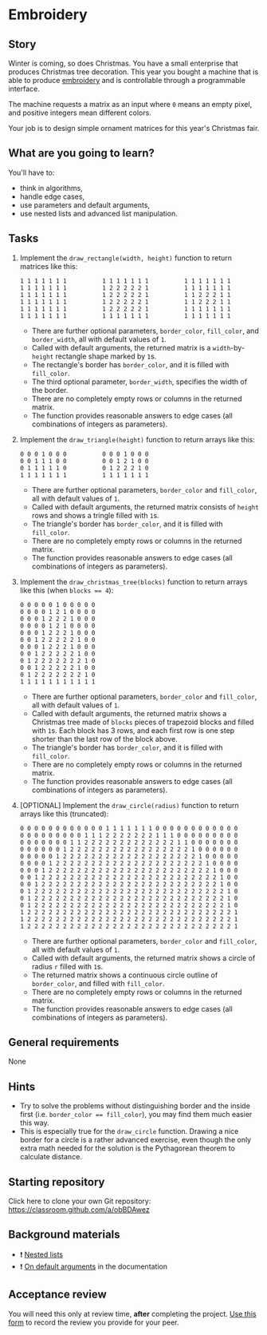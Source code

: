 # Embroidery

## Story

Winter is coming, so does Christmas. You have a small enterprise
that produces Christmas tree decoration. This year you bought
a machine that is able to produce [embroidery](https://www.embroiderypanda.com/image/cache/data/A-A9933/Ornate-Christmas-Tree-Filled-Machine-Embroidery-Design-Digitized-Pattern-700x700.jpg)
and is controllable through a programmable interface.

The machine requests a matrix as an input where `0`
means an empty pixel, and positive integers mean different
colors.

Your job is to design simple ornament matrices for
this year's Christmas fair.

## What are you going to learn?

You'll have to:
 - think in algorithms,
 - handle edge cases,
 - use parameters and default arguments,
 - use nested lists and advanced list manipulation.

## Tasks


1. Implement the `draw_rectangle(width, height)` function to return matrices like this:
    ```
    1 1 1 1 1 1 1          1 1 1 1 1 1 1          1 1 1 1 1 1 1
    1 1 1 1 1 1 1          1 2 2 2 2 2 1          1 1 1 1 1 1 1
    1 1 1 1 1 1 1          1 2 2 2 2 2 1          1 1 2 2 2 1 1
    1 1 1 1 1 1 1          1 2 2 2 2 2 1          1 1 2 2 2 1 1
    1 1 1 1 1 1 1          1 2 2 2 2 2 1          1 1 1 1 1 1 1
    1 1 1 1 1 1 1          1 1 1 1 1 1 1          1 1 1 1 1 1 1
    ```

    - There are further optional parameters, `border_color`, `fill_color`, and `border_width`, all with default values of `1`.
    - Called with default arguments, the returned matrix is a `width`-by-`height` rectangle shape marked by `1`s.
    - The rectangle's border has `border_color`, and it is filled with `fill_color`.
    - The third optional parameter, `border_width`, specifies the width of the border.
    - There are no completely empty rows or columns in the returned matrix.
    - The function provides reasonable answers to edge cases (all combinations of integers as parameters).

2. Implement the `draw_triangle(height)` function to return arrays like this:
    ```
    0 0 0 1 0 0 0          0 0 0 1 0 0 0
    0 0 1 1 1 0 0          0 0 1 2 1 0 0
    0 1 1 1 1 1 0          0 1 2 2 2 1 0
    1 1 1 1 1 1 1          1 1 1 1 1 1 1
    ```

    - There are further optional parameters, `border_color` and `fill_color`, all with default values of `1`.
    - Called with default arguments, the returned matrix consists of `height` rows and shows a tringle filled with `1`s.
    - The triangle's border has `border_color`, and it is filled with `fill_color`.
    - There are no completely empty rows or columns in the returned matrix.
    - The function provides reasonable answers to edge cases (all combinations of integers as parameters).

3. Implement the `draw_christmas_tree(blocks)` function to return arrays like this (when `blocks == 4`):
    ```
    0 0 0 0 0 1 0 0 0 0 0
    0 0 0 0 1 2 1 0 0 0 0
    0 0 0 1 2 2 2 1 0 0 0
    0 0 0 0 1 2 1 0 0 0 0
    0 0 0 1 2 2 2 1 0 0 0
    0 0 1 2 2 2 2 2 1 0 0
    0 0 0 1 2 2 2 1 0 0 0
    0 0 1 2 2 2 2 2 1 0 0
    0 1 2 2 2 2 2 2 2 1 0
    0 0 1 2 2 2 2 2 1 0 0
    0 1 2 2 2 2 2 2 2 1 0
    1 1 1 1 1 1 1 1 1 1 1
    ```

    - There are further optional parameters, `border_color` and `fill_color`, all with default values of `1`.
    - Called with default arguments, the returned matrix shows a Christmas tree made of `blocks` pieces of trapezoid blocks and filled with `1`s. Each block has 3 rows, and each first row is one step shorter than the last row of the block above.
    - The triangle's border has `border_color`, and it is filled with `fill_color`.
    - There are no completely empty rows or columns in the returned matrix.
    - The function provides reasonable answers to edge cases (all combinations of integers as parameters).

4. [OPTIONAL] Implement the `draw_circle(radius)` function to return arrays like this (truncated):
    ```
    0 0 0 0 0 0 0 0 0 0 0 0 1 1 1 1 1 1 1 0 0 0 0 0 0 0 0 0 0 0 0
    0 0 0 0 0 0 0 0 0 1 1 1 2 2 2 2 2 2 2 1 1 1 0 0 0 0 0 0 0 0 0
    0 0 0 0 0 0 0 1 1 2 2 2 2 2 2 2 2 2 2 2 2 2 1 1 0 0 0 0 0 0 0
    0 0 0 0 0 0 1 2 2 2 2 2 2 2 2 2 2 2 2 2 2 2 2 2 1 0 0 0 0 0 0
    0 0 0 0 0 1 2 2 2 2 2 2 2 2 2 2 2 2 2 2 2 2 2 2 2 1 0 0 0 0 0
    0 0 0 0 1 2 2 2 2 2 2 2 2 2 2 2 2 2 2 2 2 2 2 2 2 2 1 0 0 0 0
    0 0 0 1 2 2 2 2 2 2 2 2 2 2 2 2 2 2 2 2 2 2 2 2 2 2 2 1 0 0 0
    0 0 1 2 2 2 2 2 2 2 2 2 2 2 2 2 2 2 2 2 2 2 2 2 2 2 2 2 1 0 0
    0 0 1 2 2 2 2 2 2 2 2 2 2 2 2 2 2 2 2 2 2 2 2 2 2 2 2 2 1 0 0
    0 1 2 2 2 2 2 2 2 2 2 2 2 2 2 2 2 2 2 2 2 2 2 2 2 2 2 2 2 1 0
    0 1 2 2 2 2 2 2 2 2 2 2 2 2 2 2 2 2 2 2 2 2 2 2 2 2 2 2 2 1 0
    0 1 2 2 2 2 2 2 2 2 2 2 2 2 2 2 2 2 2 2 2 2 2 2 2 2 2 2 2 1 0
    1 2 2 2 2 2 2 2 2 2 2 2 2 2 2 2 2 2 2 2 2 2 2 2 2 2 2 2 2 2 1
    1 2 2 2 2 2 2 2 2 2 2 2 2 2 2 2 2 2 2 2 2 2 2 2 2 2 2 2 2 2 1
    1 2 2 2 2 2 2 2 2 2 2 2 2 2 2 2 2 2 2 2 2 2 2 2 2 2 2 2 2 2 1
    ```

    - There are further optional parameters, `border_color` and `fill_color`, all with default values of `1`.
    - Called with default arguments, the returned matrix shows a circle of radius `r` filled with `1`s.
    - The returned matrix shows a continuous circle outline of `border_color`, and filled with `fill_color`.
    - There are no completely empty rows or columns in the returned matrix.
    - The function provides reasonable answers to edge cases (all combinations of integers as parameters).


## General requirements


None

## Hints

- Try to solve the problems without distinguishing border and the inside first
  (i.e. `border_color == fill_color`), you may find them much easier this way.
- This is especially true for the `draw_circle` function.
  Drawing a nice border for a circle is a rather advanced exercise,
  even though the only extra math needed for the solution
  is the Pythagorean theorem to calculate distance.

## Starting repository

Click here to clone your own Git repository:
https://classroom.github.com/a/obBDAwez

## Background materials

- :exclamation: [Nested lists](https://learn.code.cool/codecool-graph/#/../pages/notebooks/nested-lists.html)
- :exclamation: [On default arguments](https://docs.python.org/3/tutorial/controlflow.html#more-on-defining-functions) in the documentation

## Acceptance review

You will need this only at review time, **after** completing the project.
[Use this form](https://forms.gle/vYgUZybdUPeWzvHu6) to record the review you provide for your peer.